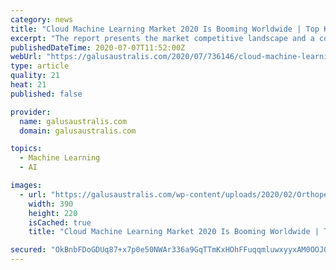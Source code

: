 ```yaml
---
category: news
title: "Cloud Machine Learning Market 2020 Is Booming Worldwide | Top Key Players : Amazon, Oracle, IBM, Microsoftn"
excerpt: "The report presents the market competitive landscape and a corresponding detailed analysis of the major vendor/key players in the market. Top Companies in the Global Cloud Machine Learning Market: Amazon,"
publishedDateTime: 2020-07-07T11:52:00Z
webUrl: "https://galusaustralis.com/2020/07/736146/cloud-machine-learning-market-2020-is-booming-worldwide/"
type: article
quality: 21
heat: 21
published: false

provider:
  name: galusaustralis.com
  domain: galusaustralis.com

topics:
  - Machine Learning
  - AI

images:
  - url: "https://galusaustralis.com/wp-content/uploads/2020/02/Orthopedics-Trauma-Implants-390x220.jpg"
    width: 390
    height: 220
    isCached: true
    title: "Cloud Machine Learning Market 2020 Is Booming Worldwide | Top Key Players : Amazon, Oracle, IBM, Microsoftn"

secured: "OkBnbFDoGDUq87+x7p0e50NWAr336a9GqTTmKxHOhFFuqqmluwxyyxAM0OOJ03lr8dIfbCAMQH3KFNQqBaJv5WNlcZpTorAbNbWG3pQwIXF60R9IdKAQuB0yMX2vj+hgCJB33P7bsKhOIp1Y1p/9VmMUgRJ2Wpi8NDETSn23pcDoS1h2DAjJLjTvjzJsmbIB6P1b3/tIh5gGC21MQhHEfp3jHjTtGfRl8GCxMmhjW/vSYctcXo9UENIWD8DvmA267njTVXPxGr+ifL1mm/wW6EH40OwgmxcPGmJ4/kZUTqMy1jgaBTxYRMeQMaak+VsV5d/8FRL125XNMoJAUCVtRg==;wqCwolIo5kABvP8eI0ZREw=="
---
```


